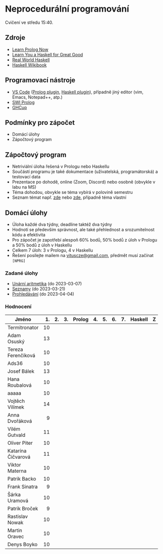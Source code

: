 Neprocedurální programování
===========================

Cvičení ve středu 15:40.

Zdroje
------

- [Learn Prolog Now](http://www.learnprolognow.org/)
- [Learn You a Haskell for Great Good](http://learnyouahaskell.com/)
- [Real World Haskell](http://book.realworldhaskell.org/)
- [Haskell Wikibook](https://en.wikibooks.org/wiki/Haskell)

Programovací nástroje
---------------------

- [VS Code](https://code.visualstudio.com/) ([Prolog plugin](https://marketplace.visualstudio.com/items?itemName=arthurwang.vsc-prolog), [Haskell plugin](https://marketplace.visualstudio.com/items?itemName=haskell.haskell)), případně jiný editor (vim, Emacs, Notepad++, atp.)
- [SWI Prolog](http://www.swi-prolog.org/)
- [GHCup](https://www.haskell.org/ghcup/)

Podmínky pro zápočet
--------------------

- Domácí úlohy
- Zápočtový program

Zápočtový program
-----------------

- Netriviální úloha řešená v Prologu nebo Haskellu
- Součástí programu je také dokumentace (uživatelská, programátorská) a testovací data
- Prezentace po dohodě, online (Zoom, Discord) nebo osobně (obvykle v labu na MS)
- Téma dohodou, obvykle se téma vybírá v polovině semestru
- Seznam témat např. [zde](http://kti.mff.cuni.cz/~hric/vyuka/pl_prikl_win.pdf) nebo [zde](http://ksvi.mff.cuni.cz/~dvorak/vyuka/14/NPRG005x01/programy.html), případně téma vlastní

Domácí úlohy
------------

- Úloha každé dva týdny, deadline taktéž dva týdny
- Hodnotí se především správnost, ale také přehlednost a srozumitelnost kódu a efektivita
- Pro zápočet je zapotřebí alespoň 60% bodů, 50% bodů z úloh v Prologu a 50% bodů z úloh v Haskellu
- Celkem 7 úloh: 3 v Prologu, 4 v Haskellu
- Řešení posílejte mailem na vituscze@gmail.com, předmět musí začínat `[NPRG]`

### Zadané úlohy

- [Unární aritmetika](https://github.com/vituscze/neproc/blob/master/Homework/hw1.pl) (do 2023-03-07)
- [Seznamy](https://github.com/vituscze/neproc/blob/master/Homework/hw2.pl) (do 2023-03-21)
- [Prohledávání](https://github.com/vituscze/neproc/blob/master/Homework/hw3.pl) (do 2023-04-04)


### Hodnocení

| Jméno               | 1. | 2. | 3. | Prolog | 4. | 5. | 6. | 7. | Haskell |  Z | ZP |
| ------------------- | --:| --:| --:|:------:| --:| --:| --:| --:|:-------:|:--:|:--:|
| Termitronator       | 10 |    |    |        |    |    |    |    |         |    |    |
| Adam Osuský         | 13 |    |    |        |    |    |    |    |         |    |    |
| Tereza Ferenčíková  | 10 |    |    |        |    |    |    |    |         |    |    |
| Ads36               | 10 |    |    |        |    |    |    |    |         |    |    |
| Josef Bálek         | 13 |    |    |        |    |    |    |    |         |    |    |
| Hana Roubalová      | 10 |    |    |        |    |    |    |    |         |    |    |
| aaaaa               | 10 |    |    |        |    |    |    |    |         |    |    |
| Vojtěch Vilímek     | 14 |    |    |        |    |    |    |    |         |    |    |
| Anna Dvořáková      |  9 |    |    |        |    |    |    |    |         |    |    |
| Vilém Gutvald       | 11 |    |    |        |    |    |    |    |         |    |    |
| Oliver Piter        | 10 |    |    |        |    |    |    |    |         |    |    |
| Katarína Čičvarová  | 11 |    |    |        |    |    |    |    |         |    |    |
| Viktor Materna      | 10 |    |    |        |    |    |    |    |         |    |    |
| Patrik Backo        | 10 |    |    |        |    |    |    |    |         |    |    |
| Frank Sinatra       |  9 |    |    |        |    |    |    |    |         |    |    |
| Šárka Uramová       | 10 |    |    |        |    |    |    |    |         |    |    |
| Patrik Broček       |  9 |    |    |        |    |    |    |    |         |    |    |
| Rastislav Nowak     | 10 |    |    |        |    |    |    |    |         |    |    |
| Martin Oravec       | 10 |    |    |        |    |    |    |    |         |    |    |
| Denys Boyko         | 10 |    |    |        |    |    |    |    |         |    |    |

